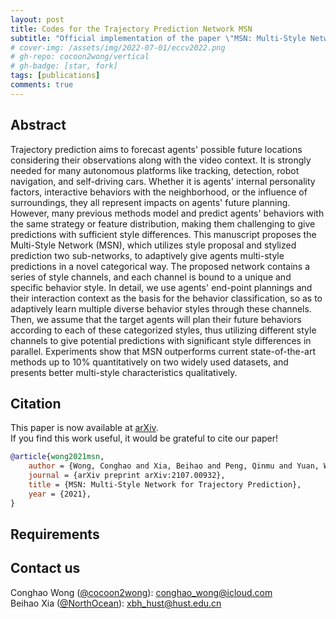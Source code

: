 ```yaml
---
layout: post
title: Codes for the Trajectory Prediction Network MSN
subtitle: "Official implementation of the paper \"MSN: Multi-Style Network for Trajectory Prediction\""
# cover-img: /assets/img/2022-07-01/eccv2022.png
# gh-repo: cocoon2wong/vertical
# gh-badge: [star, fork]
tags: [publications]
comments: true
---
```

<!--
 * @Author: Conghao Wong
 * @Date: 2023-02-27 11:24:39
 * @LastEditors: Conghao Wong
 * @LastEditTime: 2023-02-27 11:31:08
 * @Description: file content
 * @Github: https://cocoon2wong.github.io
 * Copyright 2023 Conghao Wong, All Rights Reserved.
-->

## Abstract

Trajectory prediction aims to forecast agents' possible future locations considering their observations along with the video context.
It is strongly needed for many autonomous platforms like tracking, detection, robot navigation, and self-driving cars.
Whether it is agents' internal personality factors, interactive behaviors with the neighborhood, or the influence of surroundings, they all represent impacts on agents' future planning.
However, many previous methods model and predict agents' behaviors with the same strategy or feature distribution, making them challenging to give predictions with sufficient style differences.
This manuscript proposes the Multi-Style Network (MSN), which utilizes style proposal and stylized prediction two sub-networks, to adaptively give agents multi-style predictions in a novel categorical way.
The proposed network contains a series of style channels, and each channel is bound to a unique and specific behavior style.
In detail, we use agents' end-point plannings and their interaction context as the basis for the behavior classification, so as to adaptively learn multiple diverse behavior styles through these channels.
Then, we assume that the target agents will plan their future behaviors according to each of these categorized styles, thus utilizing different style channels to give potential predictions with significant style differences in parallel.
Experiments show that MSN outperforms current state-of-the-art methods up to 10\% quantitatively on two widely used datasets, and presents better multi-style characteristics qualitatively.

## Citation

This paper is now available at [arXiv](https://arxiv.org/pdf/2107.00932.pdf).  
If you find this work useful, it would be grateful to cite our paper!

```bib
@article{wong2021msn,
    author = {Wong, Conghao and Xia, Beihao and Peng, Qinmu and Yuan, Wei and You, Xinge},
    journal = {arXiv preprint arXiv:2107.00932},
    title = {MSN: Multi-Style Network for Trajectory Prediction},
    year = {2021},
}
```

## Requirements


## Contact us

Conghao Wong ([@cocoon2wong](https://github.com/cocoon2wong)): conghao_wong@icloud.com  
Beihao Xia ([@NorthOcean](https://github.com/NorthOcean)): xbh_hust@hust.edu.cn
